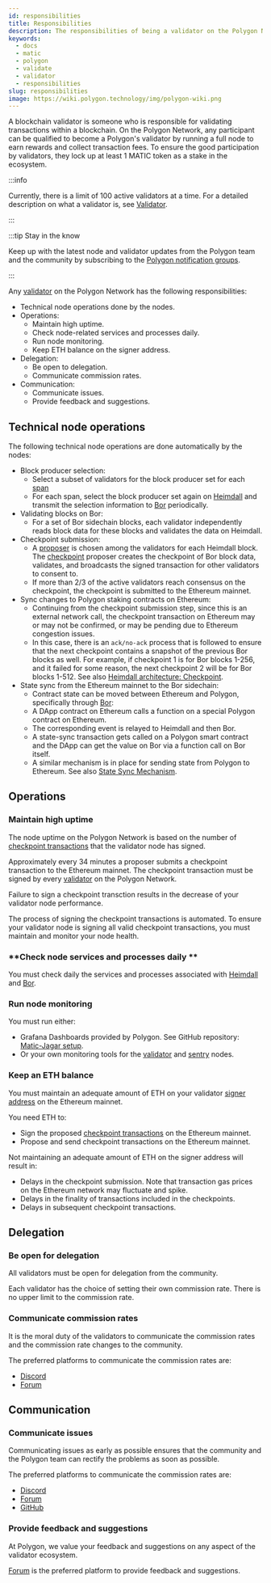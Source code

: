 ```yaml
---
id: responsibilities
title: Responsibilities
description: The responsibilities of being a validator on the Polygon Network
keywords:
  - docs
  - matic
  - polygon
  - validate
  - validator
  - responsibilities
slug: responsibilities
image: https://wiki.polygon.technology/img/polygon-wiki.png
---
```


A blockchain validator is someone who is responsible for validating transactions within a blockchain. On the Polygon Network, any participant can be qualified to become a Polygon's validator by running a full node to earn rewards and collect transaction fees. To ensure the good participation by validators, they lock up at least 1 MATIC token as a stake in the ecosystem.

:::info

Currently, there is a limit of 100 active validators at a time. For a detailed description on what a validator is, see [Validator](/docs/maintain/validator/architecture).

:::

:::tip Stay in the know

Keep up with the latest node and validator updates from the Polygon team and the community by subscribing to the [Polygon notification groups](https://polygon.technology/notifications/).

:::

Any [validator](/docs/maintain/glossary.md#validator) on the Polygon Network has the following responsibilities:

* Technical node operations done by the nodes.
* Operations:
  * Maintain high uptime.
  * Check node-related services and processes daily.
  * Run node monitoring.
  * Keep ETH balance on the signer address.
* Delegation:
  * Be open to delegation.
  * Communicate commission rates.
* Communication:
  * Communicate issues.
  * Provide feedback and suggestions.

## Technical node operations

The following technical node operations are done automatically by the nodes:

* Block producer selection:
  * Select a subset of validators for the block producer set for each [span](/docs/maintain/glossary.md#span)
  * For each span, select the block producer set again on [Heimdall](/docs/maintain/glossary.md#heimdall) and transmit the selection information to [Bor](/docs/maintain/glossary.md#bor) periodically.
* Validating blocks on Bor:
  * For a set of Bor sidechain blocks, each validator independently reads block data for these blocks and validates the data on Heimdall.
* Checkpoint submission:
  * A [proposer](/docs/maintain/glossary.md#proposer) is chosen among the validators for each Heimdall block. The [checkpoint](/docs/maintain/glossary.md#checkpoint-transaction) proposer creates the checkpoint of Bor block data, validates, and broadcasts the signed transaction for other validators to consent to.
  * If more than 2/3 of the active validators reach consensus on the checkpoint, the checkpoint is submitted to the Ethereum mainnet.
* Sync changes to Polygon staking contracts on Ethereum:
  * Continuing from the checkpoint submission step, since this is an external network call, the checkpoint transaction on Ethereum may or may not be confirmed, or may be pending due to Ethereum congestion issues.
  * In this case, there is an `ack/no-ack` process that is followed to ensure that the next checkpoint contains a snapshot of the previous Bor blocks as well. For example, if checkpoint 1 is for Bor blocks 1-256, and it failed for some reason, the next checkpoint 2 will be for Bor blocks 1-512. See also [Heimdall architecture: Checkpoint](/docs/pos/heimdall/checkpoint).
* State sync from the Ethereum mainnet to the Bor sidechain:
  * Contract state can be moved between Ethereum and Polygon, specifically through [Bor](/docs/maintain/glossary.md#bor):
  * A DApp contract on Ethereum calls a function on a special Polygon contract on Ethereum.
  * The corresponding event is relayed to Heimdall and then Bor.
  * A state-sync transaction gets called on a Polygon smart contract and the DApp can get the value on Bor via a function call on Bor itself.
  * A similar mechanism is in place for sending state from Polygon to Ethereum. See also [State Sync Mechanism](/docs/pos/state-sync/state-sync).

## Operations

### Maintain high uptime

The node uptime on the Polygon Network is based on the number of [checkpoint transactions](/docs/maintain/glossary.md#checkpoint-transaction) that the validator node has signed.

Approximately every 34 minutes a proposer submits a checkpoint transaction to the Ethereum mainnet. The checkpoint transaction must be signed by every [validator](/docs/maintain/glossary.md#validator) on the Polygon Network.

Failure to sign a checkpoint transction results in the decrease of your validator node performance.

The process of signing the checkpoint transactions is automated. To ensure your validator node is signing all valid checkpoint transactions, you must maintain and monitor your node health.

### **Check node services and processes daily **

You must check daily the services and processes associated with [Heimdall](/docs/maintain/glossary.md#heimdall) and [Bor](/docs/maintain/glossary.md#bor).

### Run node monitoring

You must run either:

* Grafana Dashboards provided by Polygon. See GitHub repository: [Matic-Jagar setup](https://github.com/vitwit/matic-jagar).
* Or your own monitoring tools for the [validator](/docs/maintain/glossary.md#validator) and [sentry](/docs/maintain/glossary.md#sentry) nodes.

### Keep an ETH balance

You must maintain an adequate amount of ETH on your validator [signer address](/docs/maintain/glossary.md#signer-address) on the Ethereum mainnet.

You need ETH to:

* Sign the proposed [checkpoint transactions](/docs/maintain/glossary.md#checkpoint-transaction) on the Ethereum mainnet.
* Propose and send checkpoint transactions on the Ethereum mainnet.

Not maintaining an adequate amount of ETH on the signer address will result in:

* Delays in the checkpoint submission. Note that transaction gas prices on the Ethereum network may fluctuate and spike.
* Delays in the finality of transactions included in the checkpoints.
* Delays in subsequent checkpoint transactions.

## Delegation

### Be open for delegation

All validators must be open for delegation from the community.

Each validator has the choice of setting their own commission rate. There is no upper limit to the commission rate.

### Communicate commission rates

It is the moral duty of the validators to communicate the commission rates and the commission rate changes to the community.

The preferred platforms to communicate the commission rates are:

* [Discord](https://discord.com/invite/0xPolygon)
* [Forum](https://forum.polygon.technology/)

## Communication

### Communicate issues

Communicating issues as early as possible ensures that the community and the Polygon team can rectify the problems as soon as possible.

The preferred platforms to communicate the commission rates are:

* [Discord](https://discord.com/invite/0xPolygon)
* [Forum](https://forum.polygon.technology/)
* [GitHub](https://github.com/maticnetwork)

### Provide feedback and suggestions

At Polygon, we value your feedback and suggestions on any aspect of the validator ecosystem.

[Forum](https://forum.polygon.technology/) is the preferred platform to provide feedback and suggestions.
